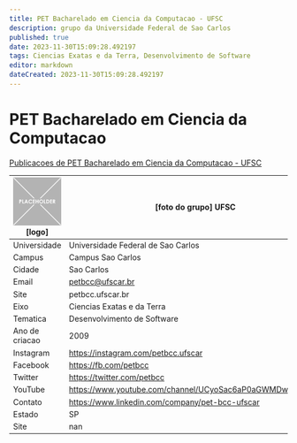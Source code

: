 ```yaml
---
title: PET Bacharelado em Ciencia da Computacao - UFSC
description: grupo da Universidade Federal de Sao Carlos
published: true
date: 2023-11-30T15:09:28.492197
tags: Ciencias Exatas e da Terra, Desenvolvimento de Software
editor: markdown
dateCreated: 2023-11-30T15:09:28.492197
---
```


# PET Bacharelado em Ciencia da Computacao

[Publicacoes de PET Bacharelado em Ciencia da Computacao - UFSC](/atividade/0PETBachareladoemCienciadaComputacaoUFSC/feed.md)

| ![placeholder.png](/placeholder.png) [logo] | [foto do grupo] UFSC         |
| ------------------------------------------- | ------------------------------------------------- |
| Universidade                                | Universidade Federal de Sao Carlos      |
| Campus                                      | Campus Sao Carlos            |
| Cidade                                      | Sao Carlos             |
| Email                                       | petbcc@ufscar.br             |
| Site                                        | petbcc.ufscar.br              |
| Eixo                                        | Ciencias Exatas e da Terra              |
| Tematica                                    | Desenvolvimento de Software          |
| Ano de criacao                              | 2009        |
| Instagram                                   | https://instagram.com/petbcc.ufscar         |
| Facebook                                    | https://fb.com/petbcc          |
| Twitter                                     | https://twitter.com/petbcc           |
| YouTube                                     | https://www.youtube.com/channel/UCyoSac6aP0aGWMDw0XnsnqA           |
| Contato                                     | https://www.linkedin.com/company/pet-bcc-ufscar         |
| Estado                                      |  SP            |
| Site                                        | nan |

